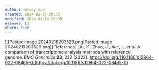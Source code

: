 ```yaml
---
author: Harvey Guo
created: 2024-02-18 20:35
modified: 2024-02-18 20:35
aliases: []
share: true
---
```

![[Pasted image 20240218203529.png|Pasted image 20240218203529.png]]
Reference: Liu, X., Zhao, J., Xue, L. _et al._ A comparison of transcriptome analysis methods with reference genome. _BMC Genomics_ **23**, 232 (2022). https://doi.org/[10.1186/s12864-022-08465-0](https://doi.org/10.1186/s12864-022-08465-0)
